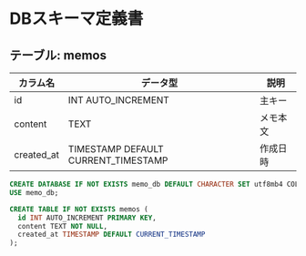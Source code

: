 # DBスキーマ定義書

## テーブル: memos

| カラム名     | データ型     | 説明         |
|--------------|--------------|--------------|
| id           | INT AUTO_INCREMENT | 主キー |
| content      | TEXT         | メモ本文     |
| created_at   | TIMESTAMP DEFAULT CURRENT_TIMESTAMP | 作成日時 |


```sql
CREATE DATABASE IF NOT EXISTS memo_db DEFAULT CHARACTER SET utf8mb4 COLLATE utf8mb4_general_ci;
USE memo_db;

CREATE TABLE IF NOT EXISTS memos (
  id INT AUTO_INCREMENT PRIMARY KEY,
  content TEXT NOT NULL,
  created_at TIMESTAMP DEFAULT CURRENT_TIMESTAMP
);
```